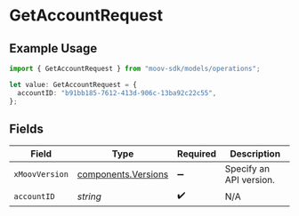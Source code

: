 # GetAccountRequest

## Example Usage

```typescript
import { GetAccountRequest } from "moov-sdk/models/operations";

let value: GetAccountRequest = {
  accountID: "b91bb185-7612-413d-906c-13ba92c22c55",
};
```

## Fields

| Field                                                      | Type                                                       | Required                                                   | Description                                                |
| ---------------------------------------------------------- | ---------------------------------------------------------- | ---------------------------------------------------------- | ---------------------------------------------------------- |
| `xMoovVersion`                                             | [components.Versions](../../models/components/versions.md) | :heavy_minus_sign:                                         | Specify an API version.                                    |
| `accountID`                                                | *string*                                                   | :heavy_check_mark:                                         | N/A                                                        |